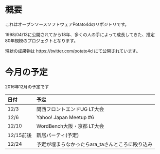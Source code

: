 # 概要

これはオープンソースソフトウェアPotato4dのリポジトリです。

1998/04/13に公開されてから18年、多くの人の手によって成長してきた、推定80年規模のプロジェクトとなります。

現状の成果物は https://twitter.com/potato4d にて公開されています。

# 今月の予定

2016年12月の予定です

|日付|予定|
|:--|:--|
|12/3|関西フロントエンドUG LT大会|
|12/6|Yahoo! Japan Meetup #6|
|12/10|WordBench大阪・京都 LT大会|
|12/15前後|新居パーティ(予定)|
|12/24|予定が埋まらなかったらara_taさんところに殴り込み|
